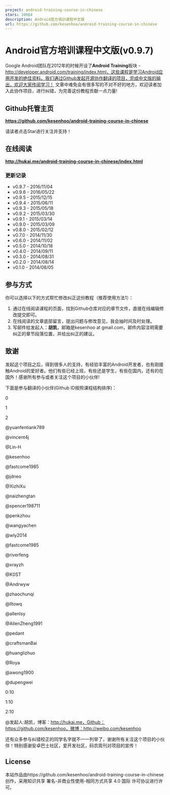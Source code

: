 ```yaml
---
project: android-training-course-in-chinese
stars: 10664
description: Android官方培训课程中文版
url: https://github.com/kesenhoo/android-training-course-in-chinese
---
```


Android官方培训课程中文版(v0.9.7)
========================

Google Android团队在2012年的时候开设了**Android Training**板块 - http://developer.android.com/training/index.html，这些课程是学习Android应用开发的绝佳资料。我们通过Github发起开源协作翻译的项目，完成中文版的输出，欢迎大家传阅学习！ 文章中难免会有很多写的不对不好的地方，欢迎读者加入此协作项目，进行纠错，为完善这份教程贡献一点力量!

Github托管主页
----------

**https://github.com/kesenhoo/android-training-course-in-chinese**

请读者点击Star进行关注并支持！

在线阅读
----

**http://hukai.me/android-training-course-in-chinese/index.html**

### 更新记录

-   v0.9.7 - 2016/11/04
-   v0.9.6 - 2016/05/22
-   v0.9.5 - 2015/12/15
-   v0.9.4 - 2015/06/11
-   v0.9.3 - 2015/05/18
-   v0.9.2 - 2015/03/30
-   v0.9.1 - 2015/03/14
-   v0.9.0 - 2015/03/09
-   v0.8.0 - 2015/02/12
-   v0.7.0 - 2014/11/30
-   v0.6.0 - 2014/11/02
-   v0.5.0 - 2014/10/18
-   v0.4.0 - 2014/09/11
-   v0.3.0 - 2014/08/31
-   v0.2.0 - 2014/08/14
-   v0.1.0 - 2014/08/05

参与方式
----

你可以选择以下的方式帮忙修改纠正这份教程（推荐使用方法1）：

1.  通过在线阅读课程的页面，找到Github仓库对应的章节文件，直接在线编辑修改提交即可。
2.  在线阅读的文章底部留言，提出问题与修改意见，我会抽时间及时处理。
3.  写邮件给发起人：**胡凯**，邮箱是kesenhoo at gmail.com，邮件内容注明需要纠正的章节段落位置，并给出纠正的建议。

致谢
--

发起这个项目之后，得到很多人的支持，有经验丰富的Android开发者，也有刚接触Android的爱好者。他们有些已经上班，有些还是学生，有些在国内，还有的在国外！感谢所有参与或者关注这个项目的小伙伴!

下面是参与翻译的小伙伴(Github ID按照课程结构排序)：

0

1

2

@yuanfentiank789

@vincent4j

@Lin-H

@kesenhoo

@fastcome1985

@jdneo

@XizhiXu

@naizhengtan

@spencer198711

@penkzhou

@wangyachen

@wly2014

@fastcome1985

@riverfeng

@xrayzh

@K0ST

@Andrwyw

@zhaochunqi

@lltowq

@allenlsy

@AllenZheng1991

@pedant

@craftsmanBai

@huanglizhuo

@Roya

@awong1900

@dupengwei

0:10

1:10

2:10

@发起人:胡凯，博客：http://hukai.me，Github：https://github.com/kesenhoo，微博：http://weibo.com/kesenhoo

还有众多参与纠错校正的同学名字就不一一列举了，谢谢所有关注这个项目的小伙伴！特别感谢安卓巴士社区，爱开发社区，码农周刊对项目的宣传！

License
-------

本站作品由https://github.com/kesenhoo/android-training-course-in-chinese创作，采用知识共享 署名-非商业性使用-相同方式共享 4.0 国际 许可协议进行许可。
